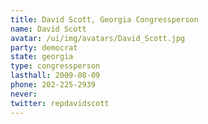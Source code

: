 ```yaml
---
title: David Scott, Georgia Congressperson
name: David Scott
avatar: /ui/img/avatars/David_Scott.jpg
party: democrat
state: georgia
type: congressperson
lasthall: 2009-08-09
phone: 202-225-2939
never:
twitter: repdavidscott
---
```

